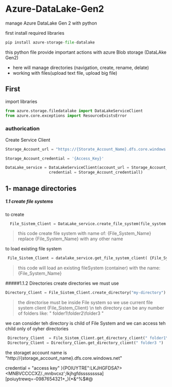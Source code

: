 # Azure-DataLake-Gen2
manage Azure DataLake Gen 2 with python 


first install required libraries 

```python
pip install azure-storage-file-datalake
```

this python file provide important actions with azure Blob storage (DataLAke Gen2)

* here will manage directories (navigation, create, rename, delate)
* working with files(upload text file, upload big file)

## First 
import libraries

```python
from azure.storage.filedatalake import DataLakeServiceClient
from azure.core.exceptions import ResourceExistsError
```

### authorication 

Create Service Client 

```python
Storage_Account_url = "https://{Storate_Account_Name}.dfs.core.windows.net/"

Storage_Account_credential = '{Access_Key}'

DataLake_service = DataLakeServiceClient(account_url = Storage_Account_url,
                   credential = Storage_Account_credentiall)

```



## 1- manage directories

##### 1.1 create file systems 
to create 

```python
  File_Sistem_Client = DataLake_service.create_file_system(file_system = {File_System_Name})
```
> this code create file system with name of: {File_System_Name}
>  replace {File_System_Name} with any other name

 to load existing file system 
 ```python
  File_Sistem_Client = datalake_service.get_file_system_client( {File_System_Name} )
 ```
 > this code will load an existing fileSystem (container) with the name: {File_System_Name}

#####1.1.2 Directories
create directories we must use 
 ```python
 Directory_Client = File_Sistem_Client.create_directory("my-directory")
  ```
  > the directorise must be inside File system so we use current file system client (File_Sistem_Client) \n
  > teh directory can be any number of folders like: " folder1\folder2\folder3 "

we can consider teh directory is child of File System and we can access teh child only of oyher directories 
```python
 Directory_Client  = File_Sistem_Client.get_directory_client(" folder1\folder2 ")
 Directory_Client = Directory_Clien.get_directory_client(" folder3 ")
```


the storaget account name is 
"http://{storage_account_name}.dfs.core.windows.net"

credential = "access key"
}{POIUYTRE":LKJHGFDSA?><MNBVCCCCXZ/.,mnbvcxz';lkjhgfdssssssssa][poiuytrewq=-0987654321+_)(*&^%$#@

